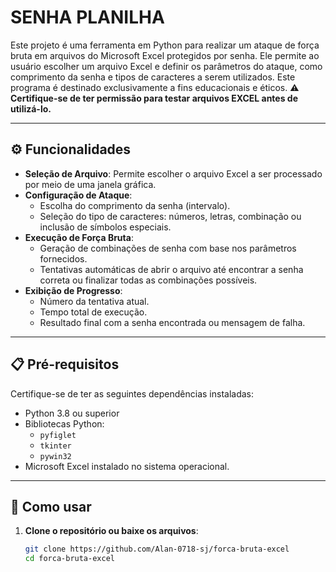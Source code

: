 # SENHA PLANILHA

Este projeto é uma ferramenta em Python para realizar um ataque de força bruta em arquivos do Microsoft Excel protegidos por senha. Ele permite ao usuário escolher um arquivo Excel e definir os parâmetros do ataque, como comprimento da senha e tipos de caracteres a serem utilizados. Este programa é destinado exclusivamente a fins educacionais e éticos. ⚠️ **Certifique-se de ter permissão para testar arquivos EXCEL antes de utilizá-lo.**


---

## ⚙️ Funcionalidades

- **Seleção de Arquivo**: Permite escolher o arquivo Excel a ser processado por meio de uma janela gráfica.
- **Configuração de Ataque**:
  - Escolha do comprimento da senha (intervalo).
  - Seleção do tipo de caracteres: números, letras, combinação ou inclusão de símbolos especiais.
- **Execução de Força Bruta**:
  - Geração de combinações de senha com base nos parâmetros fornecidos.
  - Tentativas automáticas de abrir o arquivo até encontrar a senha correta ou finalizar todas as combinações possíveis.
- **Exibição de Progresso**:
  - Número da tentativa atual.
  - Tempo total de execução.
  - Resultado final com a senha encontrada ou mensagem de falha.

---

## 📋 Pré-requisitos

Certifique-se de ter as seguintes dependências instaladas:

- Python 3.8 ou superior
- Bibliotecas Python:
  - `pyfiglet`
  - `tkinter`
  - `pywin32`
- Microsoft Excel instalado no sistema operacional.

---

## 🚀 Como usar

1. **Clone o repositório ou baixe os arquivos**:
   ```bash
   git clone https://github.com/Alan-0718-sj/forca-bruta-excel
   cd forca-bruta-excel
